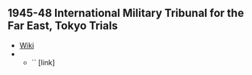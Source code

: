 ## 1945-48 International Military Tribunal for the Far East, Tokyo Trials
- [Wiki](https://en.wikipedia.org/wiki/International_Military_Tribunal_for_the_Far_East)
- - `` [link]